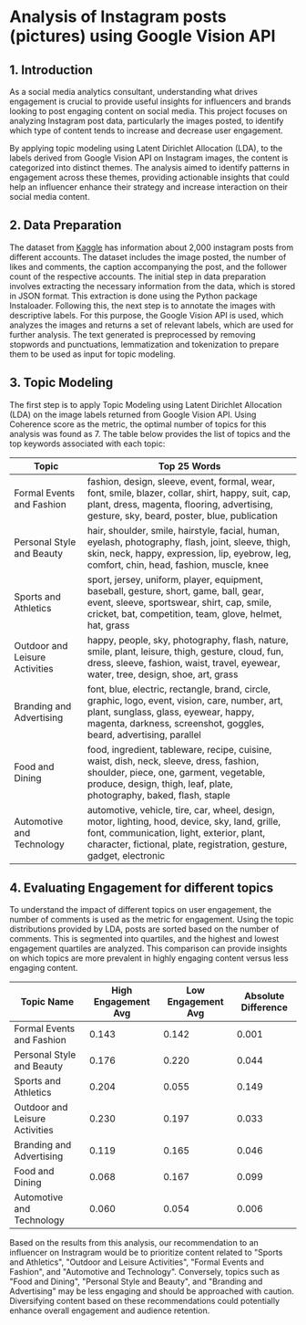 # Analysis of Instagram posts (pictures) using Google Vision API

## 1. Introduction
As a social media analytics consultant, understanding what drives engagement is crucial to provide useful insights for influencers and brands looking to post engaging content on social media. This project focuses on analyzing Instagram post data, particularly the images posted, to identify which type of content tends to increase and decrease user engagement. 

By applying topic modeling using Latent Dirichlet Allocation (LDA), to the labels derived from Google Vision API on Instagram images, the content is categorized into distinct themes. The analysis aimed to identify patterns in engagement across these themes, providing actionable insights that could help an influencer enhance their strategy and increase interaction on their social media content.

## 2. Data Preparation
The dataset from [Kaggle](https://www.kaggle.com/datasets/thecoderenroute/instagram-posts-dataset?resource=download) has information about 2,000 instagram posts from different accounts. The dataset includes the image posted, the number of likes and comments, the caption accompanying the post, and the follower count of the respective accounts. The initial step in data preparation involves extracting the necessary information from the data, which is stored in JSON format. This extraction is done using the Python package Instaloader. Following this, the next step is to annotate the images with descriptive labels. For this purpose, the Google Vision API is used, which analyzes the images and returns a set of relevant labels, which are used for further analysis. The text generated is preprocessed by removing stopwords and punctuations, lemmatization and tokenization to prepare them to be used as input for topic modeling.

## 3. Topic Modeling
The first step is to apply Topic Modeling using Latent Dirichlet Allocation (LDA) on the image labels returned from Google Vision API. Using Coherence score as the metric, the optimal number of topics for this analysis was found as 7. The table below provides the list of topics and the top keywords associated with each topic:

| **Topic**                      | **Top 25 Words**                                                                    |
|-------------------------------|-------------------------------------------------------------------------------------|
| Formal Events and Fashion     | fashion, design, sleeve, event, formal, wear, font, smile, blazer, collar, shirt, happy, suit, cap, plant, dress, magenta, flooring, advertising, gesture, sky, beard, poster, blue, publication |
| Personal Style and Beauty     | hair, shoulder, smile, hairstyle, facial, human, eyelash, photography, flash, joint, sleeve, thigh, skin, neck, happy, expression, lip, eyebrow, leg, comfort, chin, head, fashion, muscle, knee |
| Sports and Athletics          | sport, jersey, uniform, player, equipment, baseball, gesture, short, game, ball, gear, event, sleeve, sportswear, shirt, cap, smile, cricket, bat, competition, team, glove, helmet, hat, grass |
| Outdoor and Leisure Activities | happy, people, sky, photography, flash, nature, smile, plant, leisure, thigh, gesture, cloud, fun, dress, sleeve, fashion, waist, travel, eyewear, water, tree, design, shoe, art, grass |
| Branding and Advertising      | font, blue, electric, rectangle, brand, circle, graphic, logo, event, vision, care, number, art, plant, sunglass, glass, eyewear, happy, magenta, darkness, screenshot, goggles, beard, advertising, parallel |
| Food and Dining               | food, ingredient, tableware, recipe, cuisine, waist, dish, neck, sleeve, dress, fashion, shoulder, piece, one, garment, vegetable, produce, design, thigh, leaf, plate, photography, baked, flash, staple |
| Automotive and Technology     | automotive, vehicle, tire, car, wheel, design, motor, lighting, hood, device, sky, land, grille, font, communication, light, exterior, plant, character, fictional, plate, registration, gesture, gadget, electronic |

## 4. Evaluating Engagement for different topics
To understand the impact of different topics on user engagement, the number of comments is used as the metric for engagement. Using the topic distributions provided by LDA, posts are sorted based on the number of comments. This is segmented into quartiles, and the highest and lowest engagement quartiles are analyzed. This comparison can provide insights on which topics are more prevalent in highly engaging content versus less engaging content.

| **Topic Name**                    | **High Engagement Avg** | **Low Engagement Avg** | **Absolute Difference** |
|----------------------------------|-------------------------|------------------------|-------------------------|
| Formal Events and Fashion        | 0.143                   | 0.142                  | 0.001                   |
| Personal Style and Beauty        | 0.176                   | 0.220                  | 0.044                   |
| Sports and Athletics             | 0.204                   | 0.055                  | 0.149                   |
| Outdoor and Leisure Activities   | 0.230                   | 0.197                  | 0.033                   |
| Branding and Advertising         | 0.119                   | 0.165                  | 0.046                   |
| Food and Dining                  | 0.068                   | 0.167                  | 0.099                   |
| Automotive and Technology        | 0.060                   | 0.054                  | 0.006                   |

Based on the results from this analysis, our recommendation to an influencer on Instragram would be to prioritize content related to "Sports and Athletics", "Outdoor and Leisure Activities", "Formal Events and Fashion", and "Automotive and Technology". Conversely, topics such as "Food and Dining", "Personal Style and Beauty", and "Branding and Advertising" may be less engaging and should be approached with caution. Diversifying content based on these recommendations could potentially enhance overall engagement and audience retention.